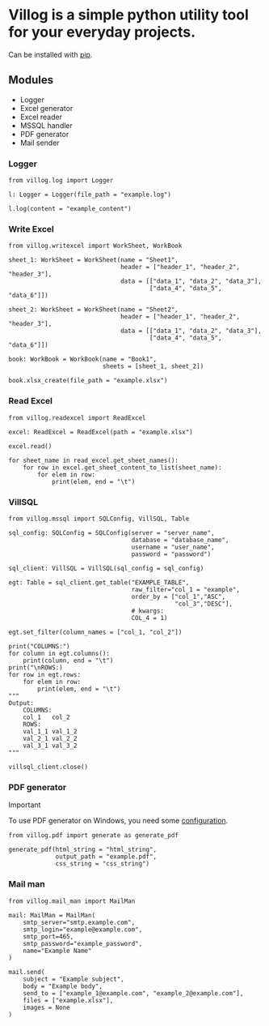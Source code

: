 # Villog is a simple python utility tool for your everyday projects.

Can be installed with [pip](https://pypi.org/project/villog/).

## Modules
- Logger
- Excel generator
- Excel reader
- MSSQL handler
- PDF generator
- Mail sender

### Logger
```
from villog.log import Logger

l: Logger = Logger(file_path = "example.log")

l.log(content = "example_content")
```

### Write Excel
```
from villog.writexcel import WorkSheet, WorkBook

sheet_1: WorkSheet = WorkSheet(name = "Sheet1",
                               header = ["header_1", "header_2", "header_3"],
                               data = [["data_1", "data_2", "data_3"],
                                       ["data_4", "data_5", "data_6"]])

sheet_2: WorkSheet = WorkSheet(name = "Sheet2",
                               header = ["header_1", "header_2", "header_3"],
                               data = [["data_1", "data_2", "data_3"],
                                       ["data_4", "data_5", "data_6"]])

book: WorkBook = WorkBook(name = "Book1",
                          sheets = [sheet_1, sheet_2])

book.xlsx_create(file_path = "example.xlsx")
```

### Read Excel
```
from villog.readexcel import ReadExcel

excel: ReadExcel = ReadExcel(path = "example.xlsx")

excel.read()

for sheet_name in read_excel.get_sheet_names():
    for row in excel.get_sheet_content_to_list(sheet_name):
        for elem in row:
            print(elem, end = "\t")

```

### VillSQL
```
from villog.mssql import SQLConfig, VillSQL, Table

sql_config: SQLConfig = SQLConfig(server = "server_name",
                                  database = "database_name",
                                  username = "user_name",
                                  password = "password")

sql_client: VillSQL = VillSQL(sql_config = sql_config)

egt: Table = sql_client.get_table("EXAMPLE_TABLE",
                                  raw_filter="col_1 = "example",
                                  order_by = ["col_1","ASC",
                                              "col_3","DESC"],
                                  # kwargs:
                                  COL_4 = 1)

egt.set_filter(column_names = ["col_1, "col_2"])

print("COLUMNS:")
for column in egt.columns():
    print(column, end = "\t")
print("\nROWS:)
for row in egt.rows:
    for elem in row:
        print(elem, end = "\t")
"""
Output:
    COLUMNS:
    col_1   col_2
    ROWS:
    val_1_1 val_1_2
    val_2_1 val_2_2
    val_3_1 val_3_2
"""

villsql_client.close()

```

### PDF generator
> [!IMPORTANT]
> To use PDF generator on Windows, you need some [configuration](https://stackoverflow.com/a/78749746).
```
from villog.pdf import generate as generate_pdf

generate_pdf(html_string = "html_string",
             output_path = "example.pdf",
             css_string = "css_string")
```

### Mail man
```
from villog.mail_man import MailMan

mail: MailMan = MailMan(
    smtp_server="smtp.example.com",
    smtp_login="example@example.com",
    smtp_port=465,
    smtp_password="example_password",
    name="Example Name"
)

mail.send(
    subject = "Example subject",
    body = "Example body",
    send_to = ["example_1@example.com", "example_2@example.com"],
    files = ["example.xlsx"],
    images = None
)
```
